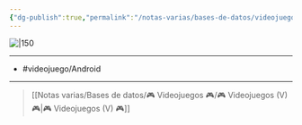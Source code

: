 ```yaml
---
{"dg-publish":true,"permalink":"/notas-varias/bases-de-datos/videojuegos/v-the-sandbox-evolution/"}
---
```



![|150](https://images.igdb.com/igdb/image/upload/t_cover_big/co5uu0.jpg)

---

- #videojuego/Android 

---

> [[Notas varias/Bases de datos/🎮 Videojuegos 🎮/🎮 Videojuegos (V) 🎮\|🎮 Videojuegos (V) 🎮]]